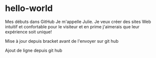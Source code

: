 # hello-world
Mes débuts dans GitHub
Je m'appelle Julie. Je veux créer des sites Web intuitif et confortable pour le visiteur et en prime j'aimerais que leur expérience soit unique!

Mise à jour depuis bracket avant de l'envoyer sur git hub

Ajout de ligne depuis git hub
